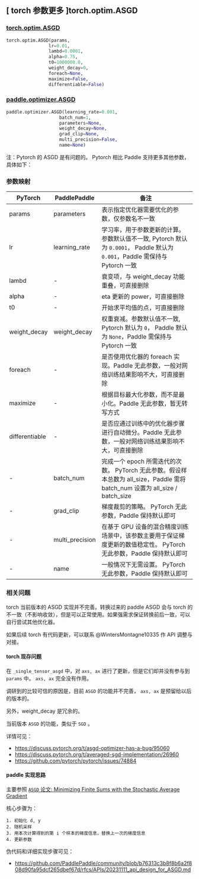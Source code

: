 ## [ torch 参数更多 ]torch.optim.ASGD

### [torch.optim.ASGD](https://pytorch.org/docs/stable/generated/torch.optim.ASGD.html)

```python
torch.optim.ASGD(params,
                lr=0.01, 
                lambd=0.0001, 
                alpha=0.75, 
                t0=1000000.0, 
                weight_decay=0, 
                foreach=None, 
                maximize=False, 
                differentiable=False)
```

### [paddle.optimizer.ASGD](https://www.paddlepaddle.org.cn/documentation/docs/zh/develop/api/paddle/optimizer/ASGD_cn.html#cn-api-paddle-optimizer-asgd)

```python
paddle.optimizer.ASGD(learning_rate=0.001,
                    batch_num=1,
                    parameters=None,
                    weight_decay=None,
                    grad_clip=None,
                    multi_precision=False,
                    name=None)
```

注：Pytorch 的 ASGD 是有问题的。
Pytorch 相比 Paddle 支持更多其他参数，具体如下：

### 参数映射

| PyTorch       | PaddlePaddle        | 备注                                                                                                                    |
| ------------- | ------------------- | ----------------------------------------------------------------------------------------------------------------------- |
| params        | parameters          | 表示指定优化器需要优化的参数，仅参数名不一致                                                                                |
| lr            | learning_rate       | 学习率，用于参数更新的计算。参数默认值不一致, Pytorch 默认为 `0.0001`， Paddle 默认为 `0.001`，Paddle 需保持与 Pytorch 一致    |
| lambd         | -                   | 衰变项，与 weight_decay 功能重叠，可直接删除                                                                               |
| alpha         | -                   | eta 更新的 power，可直接删除                                                                                              |
| t0            | -                   | 开始求平均值的点，可直接删除                                                                                               |
| weight_decay  | weight_decay        | 权重衰减。参数默认值不一致, Pytorch 默认为 `0`， Paddle 默认为 `None`，Paddle 需保持与 Pytorch 一致                           |
| foreach       | -                   | 是否使用优化器的 foreach 实现。Paddle 无此参数，一般对网络训练结果影响不大，可直接删除                                         |
| maximize      | -                   | 根据目标最大化参数，而不是最小化。Paddle 无此参数，暂无转写方式                                                               |
| differentiable| -                   | 是否应通过训练中的优化器步骤进行自动微分。Paddle 无此参数，一般对网络训练结果影响不大，可直接删除                                |
| -             | batch_num           | 完成一个 epoch 所需迭代的次数。 PyTorch 无此参数。假设样本总数为 all_size，Paddle 需将 batch_num 设置为 all_size / batch_size |
| -             | grad_clip           | 梯度裁剪的策略。 PyTorch 无此参数，Paddle 保持默认即可                                                                      |
| -             | multi_precision     | 在基于 GPU 设备的混合精度训练场景中，该参数主要用于保证梯度更新的数值稳定性。 PyTorch 无此参数，Paddle 保持默认即可              |
| -             | name                | 一般情况下无需设置。 PyTorch 无此参数，Paddle 保持默认即可                                                                  |

### 相关问题

torch 当前版本的 ASGD 实现并不完善。转换过来的 paddle ASGD 会与 torch 的不一致（不影响收敛），但是可以正常使用。如果强需求保证转换前后一致，可以自行尝试其他优化器。

如果后续 torch 有代码更新，可以联系 @WintersMontagne10335 作 API 调整与对接。

#### torch 现存问题

在 `_single_tensor_asgd` 中，对 `axs, ax` 进行了更新，但是它们却并没有参与到 `params` 中。 `axs, ax` 完全没有作用。

调研到的比较可信的原因是，目前 `ASGD` 的功能并不完善， `axs, ax` 是预留给以后的版本的。

另外，weight_decay 是冗余的。

当前版本 `ASGD` 的功能，类似于 `SGD` 。

详情可见：
- https://discuss.pytorch.org/t/asgd-optimizer-has-a-bug/95060
- https://discuss.pytorch.org/t/averaged-sgd-implementation/26960
- https://github.com/pytorch/pytorch/issues/74884

#### paddle 实现思路

主要参照 [`ASGD` 论文: Minimizing Finite Sums with the Stochastic Average Gradient](https://inria.hal.science/hal-00860051v2)

核心步骤为：

    1. 初始化 d, y
    2. 随机采样
    3. 用本次计算得到的第 i 个样本的梯度信息，替换上一次的梯度信息
    4. 更新参数

伪代码和详细实现步骤可见：
- https://github.com/PaddlePaddle/community/blob/b76313c3b8f8b6a2f808d90fa95dcf265dbef67d/rfcs/APIs/20231111_api_design_for_ASGD.md
